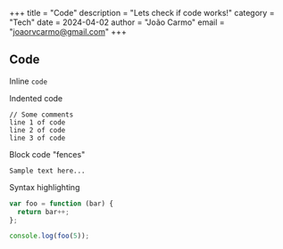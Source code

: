 +++
title = "Code"
description = "Lets check if code works!"
category = "Tech"
date = 2024-04-02
author = "João Carmo"
email = "joaorvcarmo@gmail.com"
+++
## Code

Inline `code`

Indented code

    // Some comments
    line 1 of code
    line 2 of code
    line 3 of code


Block code "fences"

```
Sample text here...
```

Syntax highlighting

``` js
var foo = function (bar) {
  return bar++;
};

console.log(foo(5));
```